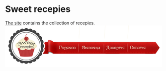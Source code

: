 # Sweet recepies

[The site](https://rawgit.com/anelliabe/Sweet-recepies/master/Index.html) contains the collection of recepies.
![Main page](images_1/Cake_main.png)
